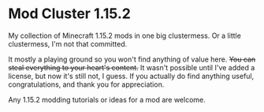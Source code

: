 # Mod Cluster 1.15.2
My collection of Minecraft 1.15.2 mods in one big clustermess. Or a little clustermess, I'm not that committed.

It mostly a playing ground so you won't find anything of value here.
~~You can steal everything to your heart's content.~~ It wasn't possible until I've added a license, but now it's still not, I guess.
If you actually do find anything useful, congratulations, and thank you for appreciation.

Any 1.15.2 modding tutorials or ideas for a mod are welcome.
